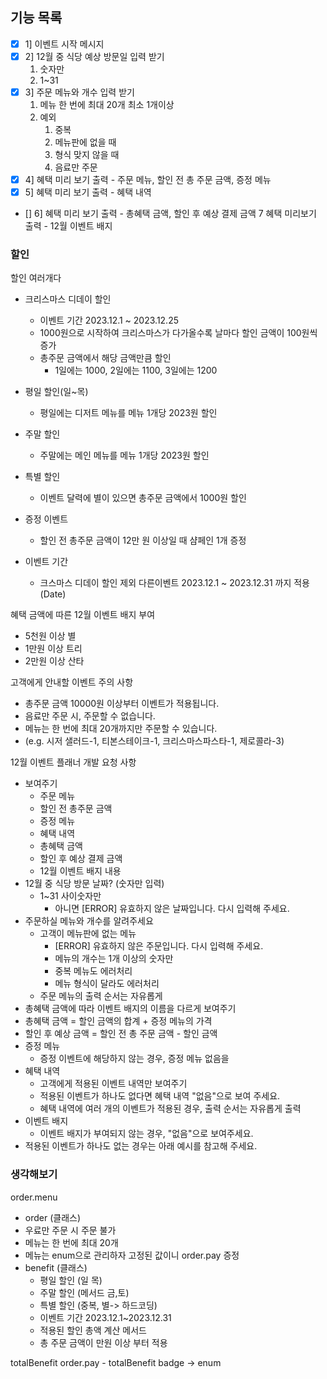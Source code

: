 
## 기능 목록

- [x] 1] 이벤트 시작 메시지
- [x] 2] 12월 중 식당 예상 방문일 입력 받기
    1.  숫자만
    2. 1~31
- [x] 3] 주문 메뉴와 개수 입력 받기
    1. 메뉴 한 번에 최대 20개 최소 1개이상
    2. 예외
        1. 중복
        2. 메뉴판에 없을 때
        3. 형식 맞지 않을 때
        4. 음료만 주문
- [x] 4] 혜택 미리 보기 출력 - 주문 메뉴, 할인 전 총 주문 금액, 증정 메뉴
- [x] 5] 혜택 미리 보기 출력 - 혜택 내역
- [] 6] 혜택 미리 보기 출력 - 총혜택 금액, 할인 후 예상 결제 금액
7 혜택 미리보기 출력 - 12월 이벤트 배지




### 할인
할인 여러개다

- 크리스마스 디데이 할인
    - 이벤트 기간 2023.12.1 ~ 2023.12.25
    - 1000원으로 시작하여 크리스마스가 다가올수록 날마다 할인 금액이 100원씩 증가
    - 총주문 금액에서 해당 금액만큼 할인
        - 1일에는 1000, 2일에는 1100,  3일에는 1200
- 평일 할인(일~목)
    - 평일에는 디저트 메뉴를 메뉴 1개당 2023원 할인
- 주말 할인
    - 주말에는 메인 메뉴를 메뉴 1개당 2023원 할인
- 특별 할인
    - 이벤트 달력에 별이 있으면 총주문 금액에서 1000원 할인
- 증정 이벤트
    - 할인 전 총주문 금액이 12만 원 이상일 때 샴페인 1개 증정

- 이벤트 기간
    - 크스마스 디데이 할인 제외 다른이벤트 2023.12.1 ~ 2023.12.31 까지 적용 (Date)

혜택 금액에 따른 12월 이벤트 배지 부여
- 5천원 이상 별
- 1만원 이상 트리
- 2만원 이상 산타

고객에게 안내할 이벤트 주의 사항
- 총주문 금액 10000원 이상부터 이벤트가 적용됩니다.
- 음료만 주문 시, 주문할 수 없습니다.
- 메뉴는 한 번에 최대 20개까지만 주문할 수 있습니다.
- (e.g. 시저 샐러드-1, 티본스테이크-1, 크리스마스파스타-1, 제로콜라-3)

12월 이벤트 플래너 개발 요청 사항
- 보여주기
    - 주문 메뉴
    - 할인 전 총주문 금액
    - 증정 메뉴
    - 혜택 내역
    - 총혜택 금액
    - 할인 후 예상 결제 금액
    - 12월 이벤트 배지 내용
- 12월 중 식당 방문 날짜? (숫자만 입력)
    - 1~31 사이숫자만
        - 아니면 [ERROR] 유효하지 않은 날짜입니다. 다시 입력해 주세요.
- 주문하실 메뉴와 개수를 알려주세요
    - 고객이 메뉴판에 없는 메뉴
        - [ERROR] 유효하지 않은 주문입니다. 다시 입력해 주세요.
        - 메뉴의 개수는 1개 이상의 숫자만
        - 중복 메뉴도 에러처리
        - 메뉴 형식이 달라도 에러처리
    - 주문 메뉴의 출력 순서는 자유롭게
- 총혜택 금액에 따라 이벤트 배지의 이름을 다르게 보여주기
- 총혜택 금액 = 할인 금액의 합계 + 증정 메뉴의 가격
- 할인 후 예상 금액 = 할인 전 총 주문 금액 - 할인 금액
- 증정 메뉴
    - 증정 이벤트에 해당하지 않는 경우, 증정 메뉴 없음을
- 혜택 내역
    - 고객에게 적용된 이벤트 내역만 보여주기
    - 적용된 이벤트가 하나도 없다면 혜택 내역 "없음"으로 보여 주세요.
    - 혜택 내역에 여러 개의 이벤트가 적용된 경우, 출력 순서는 자유롭게 출력
- 이벤트 배지
    - 이벤트 배지가 부여되지 않는 경우, "없음"으로 보여주세요.
- 적용된 이벤트가 하나도 없는 경우는 아래 예시를 참고해 주세요.


### 생각해보기

order.menu
- order (클래스)
- 우료만 주문 시 주문 불가
- 메뉴는 한 번에 최대 20개
- 메뉴는 enum으로 관리하자 고정된 값이니
order.pay
증정
- benefit (클래스)
    - 평일 할인 (일 목)
    - 주말 할인 (메서드 금,토)
    - 특별 할인 (중복, 별-> 하드코딩)
    - 이벤트 기간 2023.12.1~2023.12.31
    - 적용된 할인 총액 계산 메서드
    - 총 주문 금액이 만원 이상 부터 적용

totalBenefit
order.pay - totalBenefit
badge -> enum


